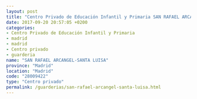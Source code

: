```yaml
---
layout: post
title: "Centro Privado de Educación Infantil y Primaria SAN RAFAEL ARCANGEL-SANTA LUISA"
date: 2017-09-20 20:57:05 +0200
categories:
- Centro Privado de Educación Infantil y Primaria
- madrid
- madrid
- Centro privado
- guarderia
name: "SAN RAFAEL ARCANGEL-SANTA LUISA"
province: "Madrid"
location: "Madrid"
code: "28009422"
type: "Centro privado"
permalink: /guarderias/san-rafael-arcangel-santa-luisa.html
---
```

